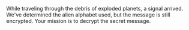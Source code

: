 While traveling through the debris of exploded planets, a signal arrived. We've determined the alien alphabet used, but the message is still encrypted. Your mission is to decrypt the secret message.
